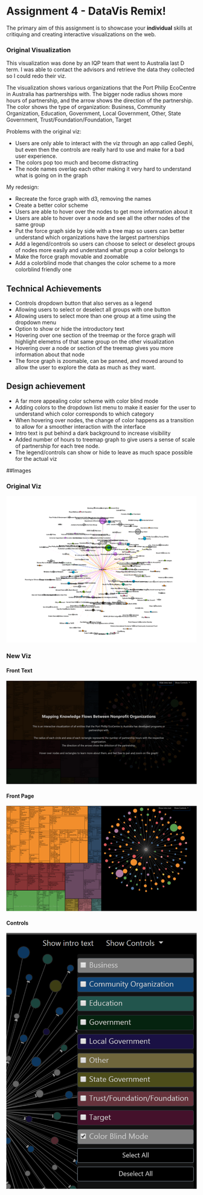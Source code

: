 Assignment 4 - DataVis Remix!
===

The primary aim of this assignment is to showcase your **individual** skills at critiquing and creating interactive visualizations on the web.

### Original Visualization

This visualization was done by an IQP team that went to Australia last D term. I was able to contact the advisors and
retrieve the data they collected so I could redo their viz. 

The visualization shows various organizations that the Port Philip EcoCentre in Australia has partnerships with. The bigger
node radius shows more hours of partnership, and the arrow shows the direction of the partnership. The color shows the type of organization:
Business, Community Organization, Education, Government, Local Government, Other, State Government, Trust/Foundation/Foundation, Target


Problems with the original viz:
- Users are only able to interact with the viz through an app called Gephi, but even then the controls are really hard to use and make for a bad user experience.
- The colors pop too much and become distracting
- The node names overlap each other making it very hard to understand what is going on in the graph

My redesign:
- Recreate the force graph with d3, removing the names
- Create a better color scheme
- Users are able to hover over the nodes to get more information about it
- Users are able to hover over a node and see all the other nodes of the same group
- Put the force graph side by side with a tree map so users can better understand which organizations have the largest partnerships
- Add a legend/controls so users can choose to select or deselect groups of nodes more easily and understand what group a color belongs to
- Make the force graph movable and zoomable
- Add a colorblind mode that changes the color scheme to a more colorblind friendly one


## Technical Achievements
- Controls dropdown button that also serves as a legend
- Allowing users to select or deselect all groups with one button
- Allowing users to select more than one group at a time using the dropdown menu
- Option to show or hide the introductory text
- Hovering over one section of the treemap or the force graph will highlight elemetns of that same group on the other visualization
- Hovering over a node or section of the treemap gives you more information about that node
- The force graph is zoomable, can be panned, and moved around to allow the user to explore the data as much as they want. 


## Design achievement
- A far more appealing color scheme with color blind mode
- Adding colors to the dropdown list menu to make it easier for the user to understand which color corresponds to which category
- When hovering over nodes, the change of color happens as a transition to allow for a smoother interaction with the interface
- Intro text is put behind a  dark background to increase visibility
- Added number of hours to treemap graph to give users a sense of scale of partnership for each tree node. 
- The legend/controls can show or hide to leave as much space possible for the actual viz

##Images
### Original Viz
![Image](resources/img/og_viz.png)

### New Viz
#### Front Text
![Image](resources/img/front_text.png)

#### Front Page
![Image](resources/img/viz_front.png)

#### Controls
![Image](resources/img/controls.png)


